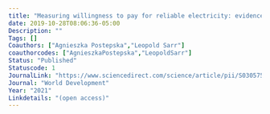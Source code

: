 ```yaml
---
title: "Measuring willingness to pay for reliable electricity: evidence from Senegal"
date: 2019-10-28T08:06:36-05:00
Description: ""
Tags: []
Coauthors: ["Agnieszka Postepska","Leopold Sarr"]
coauthorcodes: ["AgnieszkaPostepska","LeopoldSarr"]
Status: "Published"
Statuscode: 1
JournalLink: "https://www.sciencedirect.com/science/article/pii/S0305750X20303363"
Journal: "World Development"
Year: "2021"
Linkdetails: "(open access)"
---
```

